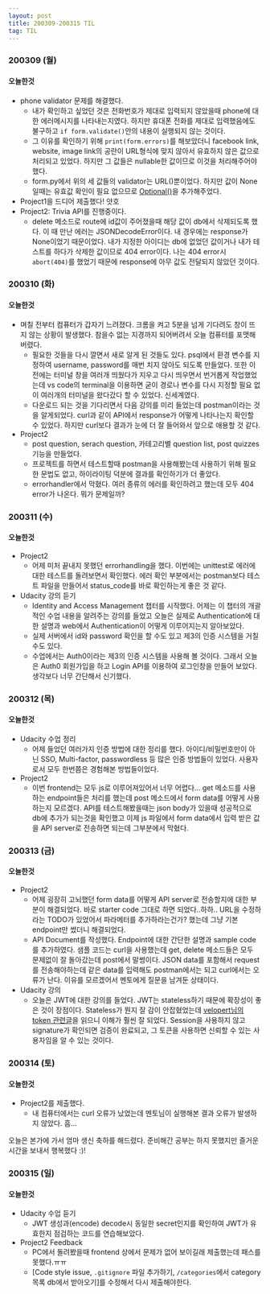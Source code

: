 ```yaml
---
layout: post
title: 200309-200315 TIL
tag: TIL
---
```


### 200309 (월)
#### 오늘한것
- phone validator 문제를 해결했다. 
  - 내가 확인하고 싶었던 것은 전화번호가 제대로 입력되지 않았을때 phone에 대한 에러메시지를 나타내는지였다. 하지만 
휴대폰 전화를 제대로 입력했음에도 불구하고 `if form.validate()`안의 내용이 실행되지 않는 것이다. 
  - 그 이유를 확인하기 위해 `print(form.errors)`를 해보았더니 facebook link, website, image link의 공란이 URL형식에 맞지 않아서 유효하지 않은 값으로
 처리되고 있었다. 하지만 그 값들은 nullable한 값이므로 이것을 처리해주어야 했다.
  - form.py에서 위의 세 값들의 validator는 URL()뿐이었다. 하지만 값이 None일때는 유효값 확인이 필요 없으므로 [Optional()](https://wtforms.readthedocs.io/en/stable/validators.html#wtforms.validators.Optional)을 추가해주었다.
- Project1을 드디어 제출했다! 얏호
- Project2: Trivia API를 진행중이다.
  - delete 메소드로 route에 id값이 주어졌을때 해당 값이 db에서 삭제되도록 했다. 이 때 만난 에러는 JSONDecodeError이다. 내 경우에는 response가 None이었기 때문이었다. 
  내가 지정한 아이디는 db에 없었던 값이거나 내가 테스트를 하다가 삭제한 값이므로 404 error이다. 나는 404 error시 `abort(404)`를 했었기 때문에 
  response에 아무 값도 전달되지 않았던 것이다. 
  
### 200310 (화)
#### 오늘한것
- 며칠 전부터 컴퓨터가 갑자기 느려졌다. 크롬을 켜고 5분을 넘게 기다려도 창이 뜨지 않는 상황이 발생했다. 참을수 없는 지경까지 되어버려서 오늘 컴퓨터를 포맷해버렸다.
  - 필요한 것들을 다시 깔면서 새로 알게 된 것들도 있다. psql에서 환경 변수를 지정하여 username, password를 매번 치지 않아도 되도록 만들었다. 또한 이전에는 터미널 창을 여러개 띄웠다가 지우고 다시 띄우면서 번거롭게 작업했었는데 vs code의 terminal을 이용하면 굳이 경로나 변수를 다시 지정할 필요 없이 여러개의 터미널을 왔다갔다 할 수 있었다. 신세계였다.
  - 다운로드 되는 것을 기다리면서 다음 강의를 미리 들었는데 postman이라는 것을 알게되었다. curl과 같이 API에서 response가 어떻게 나타나는지 확인할 수 있었다. 하지만 curl보다 결과가 눈에 더 잘 들어와서 앞으로 애용할 것 같다.
- Project2
  - post question, serach question, 카테고리별 question list, post quizzes 기능을 만들었다.
  - 프로젝트를 하면서 테스트할때 postman을 사용해봤는데 사용하기 위해 필요한 문법도 없고, 하이라이팅 덕분에 결과를 확인하기가 더 좋았다.
  - errorhandler에서 막혔다. 여러 종류의 에러를 확인하려고 했는데 모두 404 error가 나온다. 뭐가 문제일까?
  
  
### 200311 (수)
#### 오늘한것
- Project2
  - 어제 미처 끝내지 못했던 errorhandling을 했다. 이번에는 unittest로 에러에 대한 테스트를 돌려보면서 확인했다. 에러 확인 부분에서는 postman보다 테스트 파일을 만들어서 status_code를 바로 확인하는게 좋은 것 같다.
- Udacity 강의 듣기
  - Identity and Access Management 챕터를 시작했다. 어제는 이 챕터의 개괄적인 수업 내용을 알려주는 강의를 들었고 오늘은 실제로 Authentication에 대한 설명과 web에서 Authentication이 어떻게 이루어지는지 알아보았다.
  - 실제 서버에서 id와 password 확인을 할 수도 있고 제3의 인증 시스템을 거칠수도 있다.
  - 수업에서는 Auth0이라는 제3의 인증 시스템을 사용해 볼 것이다. 그래서 오늘은 Auth0 회원가입을 하고 Login API를 이용하여 로그인창을 만들어 보았다. 생각보다 너무 간단해서 신기했다.

### 200312 (목)
#### 오늘한것
- Udacity 수업 정리
  - 어제 들었던 여러가지 인증 방법에 대한 정리를 했다. 아이디/비밀번호만이 아닌 SSO, Multi-factor, passwordless 등 많은 인증 방법들이 있었다. 사용자로서 모두 한번쯤은 경험해본 방법들이었다.
- Project2 
  - 이번 frontend는 모두 js로 이루어져있어서 너무 어렵다... get 메소드를 사용하는 endpoint들은 처리를 했는데 post 메소드에서 form data를 어떻게 사용하는지 모르겠다. API를 테스트해봤을때는 json body가 있을때 성공적으로 db에 추가가 되는것을 확인했고 이제 js 파일에서 form data에서 입력 받은 값을 API server로 전송하면 되는데 그부분에서 막혔다.

### 200313 (금)
#### 오늘한것
- Project2
  - 어제 굉장히 고뇌했던 form data를 어떻게 API server로 전송할지에 대한 부분이 해결되었다. 바로 starter code 그대로 하면 되었다..하하.. URL을 수정하라는 TODO가 있었어서 파라메터를 추가하라는건가? 했는데 그냥 기본 endpoint만 썼더니 해결되었다. 
  - API Document를 작성했다. Endpoint에 대한 간단한 설명과 sample code를 추가하였다. 샘플 코드는 curl을 사용했는데 get, delete 메소드들은 모두 문제없이 잘 돌아갔는데 post에서 말썽이다. JSON data를 포함해서 request를 전송해야하는데 같은 data를 입력해도 postman에서는 되고 curl에서는 오류가 난다. 이유를 모르겠어서 멘토에게 질문을 남겨둔 상태이다.
- Udacity 강의
  - 오늘은 JWT에 대한 강의를 들었다. JWT는 stateless하기 때문에 확장성이 좋은 것이 장점이다. Stateless가 뭔지 잘 감이 안잡혔었는데 [velopert님의 token 관련글](https://velopert.com/2350)을 읽으니 이해가 훨씬 잘 되었다. Session을 사용하지 않고 signature가 확인되면 검증이 완료되고, 그 토큰을 사용하면 신뢰할 수 있는 사용자임을 알 수 있는 것이다.

### 200314 (토)
#### 오늘한것
- Project2를 제출했다. 
  - 내 컴퓨터에서는 curl 오류가 났었는데 멘토님이 실행해본 결과 오류가 발생하지 않았다. 흠...


오늘은 본가에 가서 엄마 생신 축하를 해드렸다. 준비해간 공부는 하지 못했지만 즐거운 시간을 보내서 행복했다 :)!

### 200315 (일)
#### 오늘한것
- Udacity 수업 듣기
  - JWT 생성과(encode) decode시 동일한 secret인지를 확인하여 JWT가 유효한지 점검하는 코드를 연습해보았다.
- Project2 Feedback
  - PC에서 돌려봤을때 frontend 상에서 문제가 없어 보이길래 제출했는데 패스를 못했다.ㅠㅠ
  - [Code style issue, `.gitignore` 파일 추가하기, `/categories`에서 category 목록 db에서 받아오기]를 수정해서 다시 제출해야한다.
